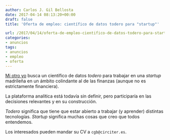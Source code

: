 ```yaml
---
author: Carlos J. Gil Bellosta
date: 2017-04-14 08:13:20+00:00
draft: false
title: 'Oferta de empleo: científico de datos todero para "startup"'

url: /2017/04/14/oferta-de-empleo-cientifico-de-datos-todero-para-startup/
categories:
- anuncios
tags:
- anuncios
- empleo
- oferta
---
```


[Mi otro yo](http://www.circiter.es) busca un científico de datos _todero_ para trabajar en una _startup_ madrileña en un ámbito colindante al de las finanzas (aunque no es estrictamente financiera).


La plataforma analítica está todavía sin definir, pero participaría en las decisiones relevantes y en su construcción.


_Todero_ significa que tiene que estar abierto a trabajar (y aprender) distintas tecnologías.
_Startup_ significa muchas cosas que creo que todos entendemos.


Los interesados pueden mandar su CV a `cgb@circiter.es`.
